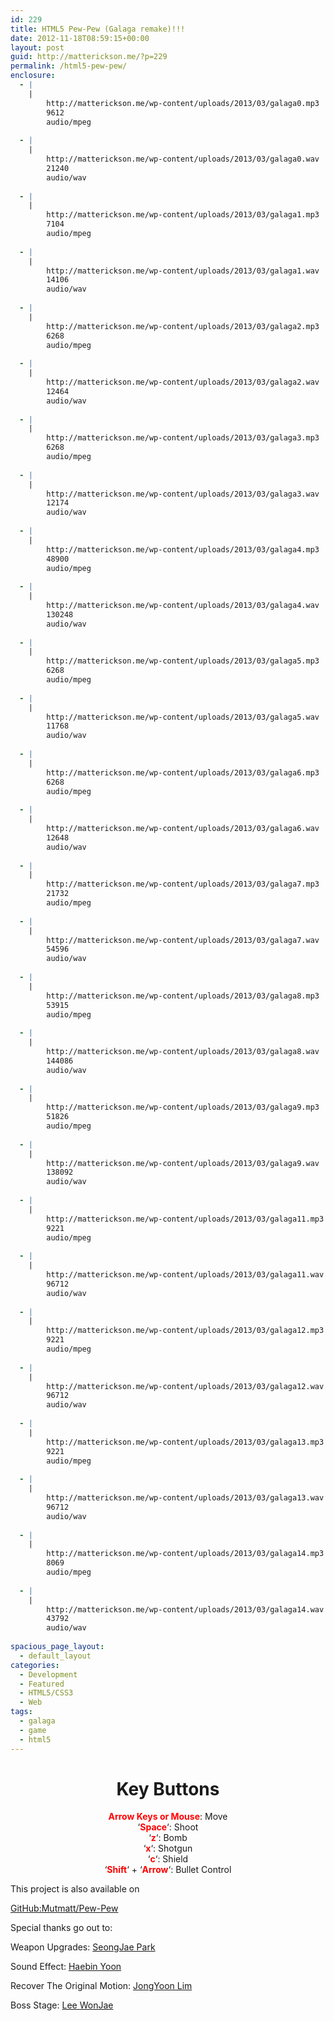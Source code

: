 ```yaml
---
id: 229
title: HTML5 Pew-Pew (Galaga remake)!!!
date: 2012-11-18T08:59:15+00:00
layout: post
guid: http://matterickson.me/?p=229
permalink: /html5-pew-pew/
enclosure:
  - |
    |
        http://matterickson.me/wp-content/uploads/2013/03/galaga0.mp3
        9612
        audio/mpeg
        
  - |
    |
        http://matterickson.me/wp-content/uploads/2013/03/galaga0.wav
        21240
        audio/wav
        
  - |
    |
        http://matterickson.me/wp-content/uploads/2013/03/galaga1.mp3
        7104
        audio/mpeg
        
  - |
    |
        http://matterickson.me/wp-content/uploads/2013/03/galaga1.wav
        14106
        audio/wav
        
  - |
    |
        http://matterickson.me/wp-content/uploads/2013/03/galaga2.mp3
        6268
        audio/mpeg
        
  - |
    |
        http://matterickson.me/wp-content/uploads/2013/03/galaga2.wav
        12464
        audio/wav
        
  - |
    |
        http://matterickson.me/wp-content/uploads/2013/03/galaga3.mp3
        6268
        audio/mpeg
        
  - |
    |
        http://matterickson.me/wp-content/uploads/2013/03/galaga3.wav
        12174
        audio/wav
        
  - |
    |
        http://matterickson.me/wp-content/uploads/2013/03/galaga4.mp3
        48900
        audio/mpeg
        
  - |
    |
        http://matterickson.me/wp-content/uploads/2013/03/galaga4.wav
        130248
        audio/wav
        
  - |
    |
        http://matterickson.me/wp-content/uploads/2013/03/galaga5.mp3
        6268
        audio/mpeg
        
  - |
    |
        http://matterickson.me/wp-content/uploads/2013/03/galaga5.wav
        11768
        audio/wav
        
  - |
    |
        http://matterickson.me/wp-content/uploads/2013/03/galaga6.mp3
        6268
        audio/mpeg
        
  - |
    |
        http://matterickson.me/wp-content/uploads/2013/03/galaga6.wav
        12648
        audio/wav
        
  - |
    |
        http://matterickson.me/wp-content/uploads/2013/03/galaga7.mp3
        21732
        audio/mpeg
        
  - |
    |
        http://matterickson.me/wp-content/uploads/2013/03/galaga7.wav
        54596
        audio/wav
        
  - |
    |
        http://matterickson.me/wp-content/uploads/2013/03/galaga8.mp3
        53915
        audio/mpeg
        
  - |
    |
        http://matterickson.me/wp-content/uploads/2013/03/galaga8.wav
        144086
        audio/wav
        
  - |
    |
        http://matterickson.me/wp-content/uploads/2013/03/galaga9.mp3
        51826
        audio/mpeg
        
  - |
    |
        http://matterickson.me/wp-content/uploads/2013/03/galaga9.wav
        138092
        audio/wav
        
  - |
    |
        http://matterickson.me/wp-content/uploads/2013/03/galaga11.mp3
        9221
        audio/mpeg
        
  - |
    |
        http://matterickson.me/wp-content/uploads/2013/03/galaga11.wav
        96712
        audio/wav
        
  - |
    |
        http://matterickson.me/wp-content/uploads/2013/03/galaga12.mp3
        9221
        audio/mpeg
        
  - |
    |
        http://matterickson.me/wp-content/uploads/2013/03/galaga12.wav
        96712
        audio/wav
        
  - |
    |
        http://matterickson.me/wp-content/uploads/2013/03/galaga13.mp3
        9221
        audio/mpeg
        
  - |
    |
        http://matterickson.me/wp-content/uploads/2013/03/galaga13.wav
        96712
        audio/wav
        
  - |
    |
        http://matterickson.me/wp-content/uploads/2013/03/galaga14.mp3
        8069
        audio/mpeg
        
  - |
    |
        http://matterickson.me/wp-content/uploads/2013/03/galaga14.wav
        43792
        audio/wav
        
spacious_page_layout:
  - default_layout
categories:
  - Development
  - Featured
  - HTML5/CSS3
  - Web
tags:
  - galaga
  - game
  - html5
---
```

<link href="https://rawgithub.com/Mutmatt/Pew-Pew/v1.0/css/bootstrap-responsive.min.css" type="spreadsheet" />

<link href='http://fonts.googleapis.com/css?family=Iceland' rel='stylesheet' type='text/css' />

<div class="footer" align="center">
  <h1 class="text-info">
    Key Buttons
  </h1>
  
  <p>
    <b style="color:red;">Arrow Keys or Mouse</b>: Move <br /> &#8216;<b style="color:red;">Space</b>&#8216;: Shoot <br /> &#8216;<b style="color:red;">z</b>&#8216;: Bomb <br /> &#8216;<b style="color:red;">x</b>&#8216;: Shotgun <br /> &#8216;<b style="color:red;">c</b>&#8216;: Shield <br /> &#8216;<b style="color:red;">Shift</b>&#8216; + &#8216;<b style="color:red;">Arrow</b>&#8216;: Bullet Control<br />
  </p>
</div><canvas id="galaga_canvas" width="400" height="400" style="background-color:black;" tabindex='1'></canvas>



    


<div id="img_source" style="display:none;">
  <img id="bad1" src="https://raw.githubusercontent.com/Mutmatt/mutmatt.github.io/master/images/bad2.png?w=750" data-recalc-dims="1" /> <img id="bad2" src="https://raw.githubusercontent.com/Mutmatt/mutmatt.github.io/master/images/bad3.png?w=750" data-recalc-dims="1" /> <img id="bad3" src="https://raw.githubusercontent.com/Mutmatt/mutmatt.github.io/master/images/bad1.png?w=750" data-recalc-dims="1" /> <img id="good" src="https://raw.githubusercontent.com/Mutmatt/mutmatt.github.io/master/images/good.png?w=750" data-recalc-dims="1" /> <img id="suri" src="https://raw.githubusercontent.com/Mutmatt/mutmatt.github.io/master/images/suri.png?w=750" data-recalc-dims="1" /> <img id="vim" src="https://raw.githubusercontent.com/Mutmatt/mutmatt.github.io/master/images/vim.png?w=750" data-recalc-dims="1" /> <img id="laser" src="https://raw.githubusercontent.com/Mutmatt/mutmatt.github.io/master/images/laser11.png?resize=40%2C24"  data-recalc-dims="1" /> <img id="boss" src="https://raw.githubusercontent.com/Mutmatt/mutmatt.github.io/master/images/bc.png?resize=90%2C70"  data-recalc-dims="1" /> <img id="explosion" src="https://raw.githubusercontent.com/Mutmatt/mutmatt.github.io/master/images/explosion1.png?w=750" data-recalc-dims="1" />
</div><audio id="sound0"> <source src="http://matterickson.me/wp-content/uploads/2013/03/galaga0.mp3"></source> <source src="http://matterickson.me/wp-content/uploads/2013/03/galaga0.wav"></source> Your browser doesn&#8217;t support our audio files </audio> <audio id="sound1"> <source src="http://matterickson.me/wp-content/uploads/2013/03/galaga1.mp3"></source> <source src="http://matterickson.me/wp-content/uploads/2013/03/galaga1.wav"></source> Your browser doesn&#8217;t support our audio files </audio> <audio id="sound2"> <source src="http://matterickson.me/wp-content/uploads/2013/03/galaga2.mp3"></source> <source src="http://matterickson.me/wp-content/uploads/2013/03/galaga2.wav"></source> Your browser doesn&#8217;t support our audio files </audio> <audio id="sound3"> <source src="http://matterickson.me/wp-content/uploads/2013/03/galaga3.mp3"></source> <source src="http://matterickson.me/wp-content/uploads/2013/03/galaga3.wav"></source> Your browser doesn&#8217;t support our audio files </audio> <audio id="sound4"> <source src="http://matterickson.me/wp-content/uploads/2013/03/galaga4.mp3"></source> <source src="http://matterickson.me/wp-content/uploads/2013/03/galaga4.wav"></source> Your browser doesn&#8217;t support our audio files </audio> <audio id="sound5"> <source src="http://matterickson.me/wp-content/uploads/2013/03/galaga5.mp3"></source> <source src="http://matterickson.me/wp-content/uploads/2013/03/galaga5.wav"></source> Your browser doesn&#8217;t support our audio files </audio> <audio id="sound6"> <source src="http://matterickson.me/wp-content/uploads/2013/03/galaga6.mp3"></source> <source src="http://matterickson.me/wp-content/uploads/2013/03/galaga6.wav"></source> Your browser doesn&#8217;t support our audio files </audio> <audio id="sound7"> <source src="http://matterickson.me/wp-content/uploads/2013/03/galaga7.mp3"></source> <source src="http://matterickson.me/wp-content/uploads/2013/03/galaga7.wav"></source> Your browser doesn&#8217;t support our audio files </audio> <audio id="sound8"> <source src="http://matterickson.me/wp-content/uploads/2013/03/galaga8.mp3"></source> <source src="http://matterickson.me/wp-content/uploads/2013/03/galaga8.wav"></source> Your browser doesn&#8217;t support our audio files </audio> <audio id="sound9"> <source src="http://matterickson.me/wp-content/uploads/2013/03/galaga9.mp3"></source> <source src="http://matterickson.me/wp-content/uploads/2013/03/galaga9.wav"></source> Your browser doesn&#8217;t support our audio files </audio> <audio id="sound11"> <source src="http://matterickson.me/wp-content/uploads/2013/03/galaga11.mp3"></source> <source src="http://matterickson.me/wp-content/uploads/2013/03/galaga11.wav"></source> Your browser doesn&#8217;t support our audio files </audio> <audio id="sound12"> <source src="http://matterickson.me/wp-content/uploads/2013/03/galaga12.mp3"></source> <source src="http://matterickson.me/wp-content/uploads/2013/03/galaga12.wav"></source> Your browser doesn&#8217;t support our audio files </audio> <audio id="sound13"> <source src="http://matterickson.me/wp-content/uploads/2013/03/galaga13.mp3"></source> <source src="http://matterickson.me/wp-content/uploads/2013/03/galaga13.wav"></source> Your browser doesn&#8217;t support our audio files </audio> <audio id="sound14"> <source src="http://matterickson.me/wp-content/uploads/2013/03/galaga14.mp3"></source> <source src="http://matterickson.me/wp-content/uploads/2013/03/galaga14.wav"></source> Your browser doesn&#8217;t support our audio files </audio> This project is also available on 

<a href="https://github.com/Mutmatt/Pew-Pew" title="HTML5 Galaga" rel="external" target="_blank">GitHub:Mutmatt/Pew-Pew</a>  


  
Special thanks go out to:
  
Weapon Upgrades: <a href="https://plus.google.com/111302679105358219806/about" target="_blank">SeongJae Park</a>
  
Sound Effect: <a href="https://plus.google.com/106958385030616827332/about" target="_blank">Haebin Yoon</a>
  
Recover The Original Motion: <a href="https://plus.google.com/111516089306509884557/about" target="_blank">JongYoon Lim</a>
  
Boss Stage: <a href="https://plus.google.com/107621265594457706915/about" target="_blank">Lee WonJae</a>